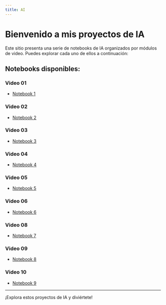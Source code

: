 ```yaml
---
title: AI
---
```


<link rel="stylesheet" href="custom.css">

# Bienvenido a mis proyectos de IA

Este sitio presenta una serie de notebooks de IA organizados por módulos de video. Puedes explorar cada uno de ellos a continuación:

## Notebooks disponibles:

### Video 01
- [Notebook 1](https://nbviewer.jupyter.org/github/fmmarco29/AI/blob/main/Video_01/video01_Gradio_chatbot.ipynb) 

### Video 02
- [Notebook 2](https://nbviewer.jupyter.org/github/fmmarco29/AI/blob/main/Video_02/RAG_con_PDF_o_Web.ipynb)

### Video 03
- [Notebook 3](https://nbviewer.jupyter.org/github/fmmarco29/AI/blob/main/Video_03/Deploy_Hugging.ipynb)

### Video 04
- [Notebook 4](Video_04/notebook4.ipynb)

### Video 05
- [Notebook 5](Video_05/notebook5.ipynb)

### Video 06
- [Notebook 6](Video_06/notebook6.ipynb)

### Video 08
- [Notebook 7](Video_08/notebook7.ipynb)

### Video 09
- [Notebook 8](Video_09/notebook8.ipynb)

### Video 10
- [Notebook 9](Video_10/notebook9.ipynb)

---

¡Explora estos proyectos de IA y diviértete!
